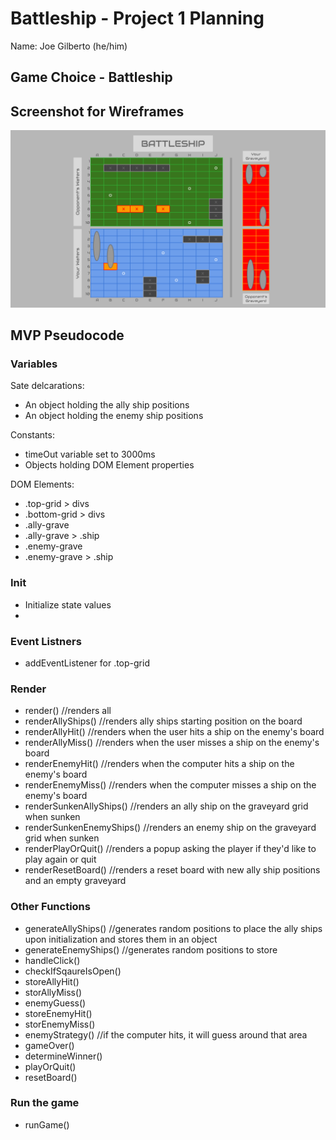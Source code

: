 # Battleship - Project 1 Planning
Name: Joe Gilberto (he/him)
## Game Choice - Battleship
## Screenshot for Wireframes
![images for demonstration purposes](../assets/BattleshipWireFrame.png)
## MVP Pseudocode

### Variables
Sate delcarations: 
- An object holding the ally ship positions
- An object holding the enemy ship positions

Constants:
- timeOut variable set to 3000ms
- Objects holding DOM Element properties

DOM Elements:
- .top-grid > divs
- .bottom-grid > divs
- .ally-grave
- .ally-grave > .ship
- .enemy-grave
- .enemy-grave > .ship

### Init
- Initialize state values
- 

### Event Listners
- addEventListener for .top-grid

### Render
- render() //renders all
- renderAllyShips() //renders ally ships starting position on the board
- renderAllyHit() //renders when the user hits a ship on the enemy's board
- renderAllyMiss() //renders when the user misses a ship on the enemy's board
- renderEnemyHit() //renders when the computer hits a ship on the enemy's board
- renderEnemyMiss() //renders when the computer misses a ship on the enemy's board
- renderSunkenAllyShips() //renders an ally ship on the graveyard grid when sunken
- renderSunkenEnemyShips() //renders an enemy ship on the graveyard grid when sunken
- renderPlayOrQuit() //renders a popup asking the player if they'd like to play again or quit
- renderResetBoard() //renders a reset board with new ally ship positions and an empty graveyard

### Other Functions
- generateAllyShips() //generates random positions to place the ally ships upon initialization and stores them in an object
- generateEnemyShips() //generates random positions to store
- handleClick()
- checkIfSqaureIsOpen()
- storeAllyHit()
- storAllyMiss()
- enemyGuess()
- storeEnemyHit()
- storEnemyMiss()
- enemyStrategy() //if the computer hits, it will guess around that area
- gameOver()
- determineWinner()
- playOrQuit()
- resetBoard()

### Run the game
- runGame()